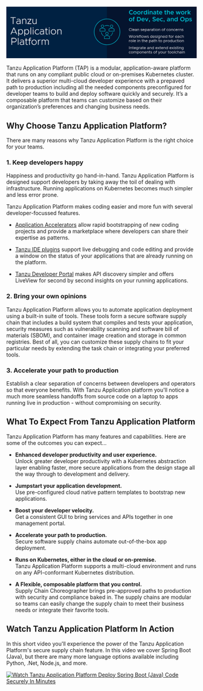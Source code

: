 ![Fits the needs of developers, operators, and security teams.](images/tap-hero.png)

Tanzu Application Platform (TAP) is a modular, application-aware platform that runs on any compliant public cloud or on-premises Kubernetes cluster. It delivers a superior multi-cloud developer experience with a prepaved path to production including all the needed components preconfigured for developer teams to build and deploy software quickly and securely. It’s a composable platform that teams can customize based on their organization’s preferences and changing business needs.

## Why Choose Tanzu Application Platform?

There are many reasons why Tanzu Application Platform is the right choice for your teams.

### 1. Keep developers happy

Happiness and productivity go hand-in-hand. Tanzu Application Platform is designed support developers by taking away the toil of dealing with infrastructure. Running applications on Kubernetes becomes much simpler and less error prone. 

Tanzu Application Platform makes coding easier and more fun with several developer-focussed features. 

* [Application Accelerators](accelerators.md) allow rapid bootstrapping of new coding projects and provide a marketplace where developers can share their expertise as patterns. 

* [Tanzu IDE plugins](ide-plugins.md) support live debugging and code editing and provide a window on the status of your applications that are already running on the platform.

* [Tanzu Developer Portal](tanzu-developer-portal.md) makes API discovery simpler and offers LiveView for second by second insights on your running applications.

### 2. Bring your own opinions

Tanzu Application Platform allows you to automate application deployment using a built-in suite of tools. These tools form a secure software supply chain that includes a build system that compiles and tests your application, security measures such as vulnerability scanning and software bill of materials (SBOM), and container image creation and storage in common registries. Best of all, you can customize these supply chains to fit your particular needs by extending the task chain or integrating your preferred tools. 

### 3. Accelerate your path to production

Establish a clear separation of concerns between developers and operators so that everyone benefits. With Tanzu Application platform you'll notice a much more seamless handoffs from source code on a laptop to apps running live in production - without compromising on security.

## What To Expect From Tanzu Application Platform

Tanzu Application Platform has many features and capabilities. Here are some of the outcomes you can expect...

* **Enhanced developer productivity and user experience.** </br>
Unlock greater developer productivity with a Kubernetes abstraction layer enabling faster, more secure applications from the design stage all the way through to development and delivery.

* **Jumpstart your application development.** </br>
Use pre-configured cloud native pattern templates to bootstrap new applications.

* **Boost your developer velocity.** </br>
Get a consistent GUI to bring services and APIs together in one management portal.

* **Accelerate your path to production.** </br>
Secure software supply chains automate out-of-the-box app deployment.

* **Runs on Kubernetes, either in the cloud or on-premise.** </br>
Tanzu Application Platform supports a multi-cloud environment and runs on any API-conformant Kubernetes distribution.

* **A Flexible, composable platform that you control.** </br>
Supply Chain Choreographer brings pre-approved paths to production with security and compliance baked in. The supply chains are modular so teams can easily change the supply chain to meet their business needs or integrate their favorite tools.

## Watch Tanzu Application Platform In Action

In this short video you'll experience the power of the Tanzu Application Platform's secure supply chain feature. In this video we cover Spring Boot (Java), but there are many more language options available including Python, .Net, Node.js, and more.

[![Watch Tanzu Application Platform Deploy Spring Boot (Java) Code Securely In Minutes](https://img.youtube.com/vi/LjUbSiIWUNw/0.jpg)](https://youtu.be/LjUbSiIWUNw)
